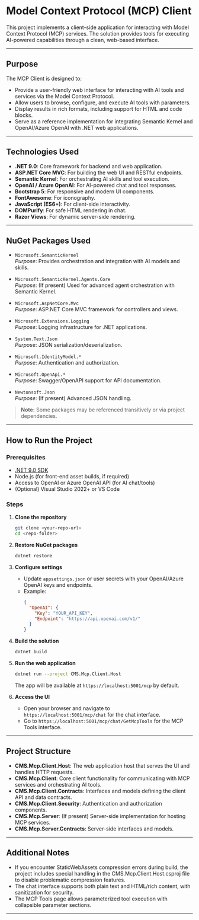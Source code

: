 # Model Context Protocol (MCP) Client

This project implements a client-side application for interacting with Model Context Protocol (MCP) services. The solution provides tools for executing AI-powered capabilities through a clean, web-based interface.

---

## Purpose

The MCP Client is designed to:
- Provide a user-friendly web interface for interacting with AI tools and services via the Model Context Protocol.
- Allow users to browse, configure, and execute AI tools with parameters.
- Display results in rich formats, including support for HTML and code blocks.
- Serve as a reference implementation for integrating Semantic Kernel and OpenAI/Azure OpenAI with .NET web applications.

---

## Technologies Used

- **.NET 9.0**: Core framework for backend and web application.
- **ASP.NET Core MVC**: For building the web UI and RESTful endpoints.
- **Semantic Kernel**: For orchestrating AI skills and tool execution.
- **OpenAI / Azure OpenAI**: For AI-powered chat and tool responses.
- **Bootstrap 5**: For responsive and modern UI components.
- **FontAwesome**: For iconography.
- **JavaScript (ES6+)**: For client-side interactivity.
- **DOMPurify**: For safe HTML rendering in chat.
- **Razor Views**: For dynamic server-side rendering.

---

## NuGet Packages Used

- `Microsoft.SemanticKernel`  
  *Purpose*: Provides orchestration and integration with AI models and skills.

- `Microsoft.SemanticKernel.Agents.Core`  
  *Purpose*: (If present) Used for advanced agent orchestration with Semantic Kernel.

- `Microsoft.AspNetCore.Mvc`  
  *Purpose*: ASP.NET Core MVC framework for controllers and views.

- `Microsoft.Extensions.Logging`  
  *Purpose*: Logging infrastructure for .NET applications.

- `System.Text.Json`  
  *Purpose*: JSON serialization/deserialization.

- `Microsoft.IdentityModel.*`  
  *Purpose*: Authentication and authorization.

- `Microsoft.OpenApi.*`  
  *Purpose*: Swagger/OpenAPI support for API documentation.

- `Newtonsoft.Json`  
  *Purpose*: (If present) Advanced JSON handling.

> **Note:** Some packages may be referenced transitively or via project dependencies.

---

## How to Run the Project

### Prerequisites

- [.NET 9.0 SDK](https://dotnet.microsoft.com/download/dotnet/9.0)
- Node.js (for front-end asset builds, if required)
- Access to OpenAI or Azure OpenAI API (for AI chat/tools)
- (Optional) Visual Studio 2022+ or VS Code

### Steps

1. **Clone the repository**
   ```sh
   git clone <your-repo-url>
   cd <repo-folder>
   ```

2. **Restore NuGet packages**
   ```sh
   dotnet restore
   ```

3. **Configure settings**
   - Update `appsettings.json` or user secrets with your OpenAI/Azure OpenAI keys and endpoints.
   - Example:
     ```json
     {
       "OpenAI": {
         "Key": "YOUR_API_KEY",
         "Endpoint": "https://api.openai.com/v1/"
       }
     }
     ```

4. **Build the solution**
   ```sh
   dotnet build
   ```

5. **Run the web application**
   ```sh
   dotnet run --project CMS.Mcp.Client.Host
   ```
   The app will be available at `https://localhost:5001/mcp` by default.

6. **Access the UI**
   - Open your browser and navigate to `https://localhost:5001/mcp/chat` for the chat interface.
   - Go to `https://localhost:5001/mcp/chat/GetMcpTools` for the MCP Tools interface.

---

## Project Structure

- **CMS.Mcp.Client.Host**: The web application host that serves the UI and handles HTTP requests.
- **CMS.Mcp.Client**: Core client functionality for communicating with MCP services and orchestrating AI tools.
- **CMS.Mcp.Client.Contracts**: Interfaces and models defining the client API and data contracts.
- **CMS.Mcp.Client.Security**: Authentication and authorization components.
- **CMS.Mcp.Server**: (If present) Server-side implementation for hosting MCP services.
- **CMS.Mcp.Server.Contracts**: Server-side interfaces and models.

---

## Additional Notes

- If you encounter StaticWebAssets compression errors during build, the project includes special handling in the CMS.Mcp.Client.Host.csproj file to disable problematic compression features.
- The chat interface supports both plain text and HTML/rich content, with sanitization for security.
- The MCP Tools page allows parameterized tool execution with collapsible parameter sections.

---